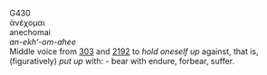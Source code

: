 <body>
  <p>G430<br>  ἀνέχομαι  <br> anechomai  <br><i>an-ekh‘-om-ahee </i><br>Middle voice from <a href="g0303.htm">303</a> and <a href="g2192.htm">2192</a>  to <i>hold</i> <i>oneself</i> <i>up</i> against, that is, (figuratively) <i>put</i> <i>up</i> with: - bear with endure, forbear, suffer.<br></p>
 </body>